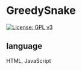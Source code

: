 # GreedySnake
[![License: GPL v3](https://img.shields.io/github/license/ghrui/greedysnake.svg)](http://www.gnu.org/licenses/gpl-3.0)<br/>
## language
HTML, JavaScript
